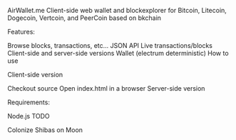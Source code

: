 AirWallet.me
Client-side web wallet and blockexplorer for Bitcoin, Litecoin, Dogecoin, Vertcoin, and PeerCoin based on bkchain

Features:

Browse blocks, transactions, etc...
JSON API
Live transactions/blocks
Client-side and server-side versions
Wallet (electrum deterministic)
How to use

Client-side version

Checkout source
Open index.html in a browser
Server-side version

Requirements:

Node.js
TODO

Colonize Shibas on Moon
